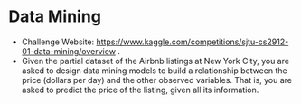 # Data Mining
- Challenge Website: https://www.kaggle.com/competitions/sjtu-cs2912-01-data-mining/overview .
- Given the partial dataset of the Airbnb listings at New York City, you are asked to design data mining models to build a relationship between the price (dollars per day) and the other observed variables. That is, you are asked to
predict the price of the listing, given all its information.
